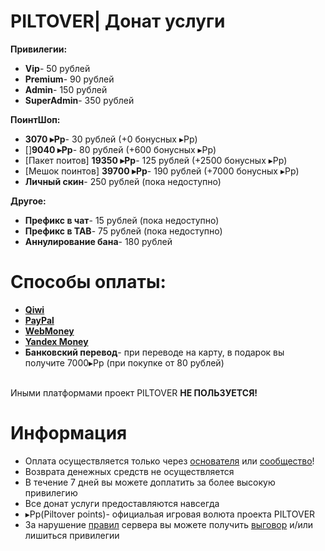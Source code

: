 # PILTOVER| Донат услуги

**Привилегии:** 
- **Vip**- 50 рублей
- **Premium**- 90 рублей
- **Admin**- 150 рублей
- **SuperAdmin**- 350 рублей

**ПоинтШоп:** 
- **3070 ▸Pp**- 30 рублей     (+0 бонусных ▸Pp)
- []**9040 ▸Pp**- 80 рублей     (+600 бонусных ▸Pp)  
- [Пакет поитов] **19350 ▸Pp**- 125 рублей   (+2500 бонусных ▸Pp) 
- [Мешок поинтов] **39700 ▸Pp**- 190 рублей   (+7000 бонусных ▸Pp) 
- **Личный скин**- 250 рублей (пока недоступно)

**Другое:** 
- **Префикс в чат**- 15 рублей (пока недоступно) 
- **Префикс в TAB**- 75 рублей (пока недоступно)
- **Аннулирование бана**- 180 рублей

# Способы оплаты:
- **[Qiwi](https://qiwi.com/)**
- **[PayPal](https://www.paypal.com)**
- **[WebMoney](https://www.webmoney.ru/rus/)**
- **[Yandex Money](https://money.yandex.ru/actions)**
- **Банковский перевод**- при переводе на карту, в подарок вы получите 7000▸Pp (при покупке от 80 рублей)

<br>Иными платформами проект PILTOVER **НЕ ПОЛЬЗУЕТСЯ!**

# Информация 
- Оплата осуществляется только через [основателя](https://vk.com/oleg_volkov_ru) или [сообщество](https://vk.com/piltoverim)!
- Возврата денежных средств не осуществляется 
- В течение 7 дней вы можете доплатить за более высокую привилегию 
- Все донат услуги предоставляются навсегда 
- ▸Pp(Piltover points)- официальая игровая волюта проекта PILTOVER 
- За нарушение [правил](https://github.com/SirShaco/PILTOVER/blob/master/rules_muder.md) сервера вы можете получить [выговор](https://github.com/SirShaco/PILTOVER/blob/master/information.md#%D0%A1%D0%B8%D1%81%D1%82%D0%B5%D0%BC%D0%B0-%D0%B2%D1%8B%D0%B3%D0%BE%D0%B2%D0%BE%D1%80%D0%BE%D0%B2) и/или лишиться привилегии 

 

